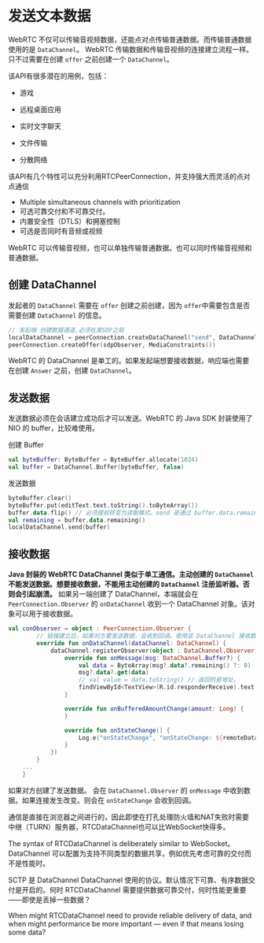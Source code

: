 # 发送文本数据

WebRTC 不仅可以传输音视频数据，还能点对点传输普通数据。而传输普通数据使用的是 `DataChannel`。 WebRTC 传输数据和传输音视频的连接建立流程一样。只不过需要在创建 `offer` 之前创建一个 `DataChannel`。

该API有很多潜在的用例，包括：

- 游戏

- 远程桌面应用

- 实时文字聊天

- 文件传输

- 分散网络

该API有几个特性可以充分利用RTCPeerConnection，并支持强大而灵活的点对点通信

- Multiple simultaneous channels with prioritization
- 可选可靠交付和不可靠交付。
- 内置安全性（DTLS）和拥塞控制
- 可选是否同时有音频或视频





WebRTC 可以传输音视频，也可以单独传输普通数据。也可以同时传输音视频和普通数据。

## 创建 DataChannel

发起者的 `DataChannel` 需要在 `offer` 创建之前创建，因为 `offer`中需要包含是否需要创建 `DataChannel` 的信息。

```kotlin
// 发起端 创建数据通道,必须在发SDP之前
localDataChannel = peerConnection.createDataChannel("send", DataChannel.Init())
peerConnection.createOffer(sdpObserver, MediaConstraints())
```

WebRTC 的 DataChannel 是单工的。如果发起端想要接收数据，响应端也需要在创建 `Answer` 之前，创建 `DataChannel`。

## 发送数据

发送数据必须在会话建立成功后才可以发送。WebRTC 的 Java SDK 封装使用了 NIO 的 buffer，比较难使用。

创建 Buffer

```kotlin
val byteBuffer: ByteBuffer = ByteBuffer.allocate(1024)
val buffer = DataChannel.Buffer(byteBuffer, false)
```

发送数据

```kotlin
byteBuffer.clear()
byteBuffer.put(editText.text.toString().toByteArray())
buffer.data.flip() // 必须提前转变为读取模式。send 是通过 buffer.data.remaining() 获取数据大小的。
val remaining = buffer.data.remaining()
localDataChannel.send(buffer)
```

## 接收数据

**Java 封装的 WebRTC DataChannel 类似于单工通信。主动创建的 `DataChannel` 不能发送数据。想要接收数据，不能用主动创建的 `DataChannel` 注册监听器。否则会引起崩溃。** 如果另一端创建了 DataChannel，本端就会在 `PeerConnection.Observer` 的 `onDataChannel` 收到一个 DataChannel 对象。该对象可以用于接收数据。

```kotlin
val conObserver = object : PeerConnection.Observer {
        // 链接建立后，如果对方要发送数据，会收到回调。使用该 DataChannel 接收数据。
        override fun onDataChannel(dataChannel: DataChannel) {
            dataChannel.registerObserver(object : DataChannel.Observer {
                override fun onMessage(msg: DataChannel.Buffer?) {
                    val data = ByteArray(msg?.data?.remaining() ?: 0)
                    msg?.data?.get(data)
                    // val value = data.toString() // 返回的是地址。
                    findViewById<TextView>(R.id.responderReceive).text = String(data)
                }

                override fun onBufferedAmountChange(amount: Long) {
                }

                override fun onStateChange() {
                    Log.e("onStateChange", "onStateChange: ${remoteDataChannel.state()}")
                }
            })
        }
    ...
    }
```

如果对方创建了发送数据。 会在 `DataChannel.Observer` 的 `onMessage` 中收到数据。如果连接发生改变。则会在 `onStateChange` 会收到回调。

通信是直接在浏览器之间进行的，因此即使在打孔处理防火墙和NAT失败时需要中继（TURN）服务器，RTCDataChannel也可以比WebSocket快得多。

The syntax of RTCDataChannel is deliberately similar to WebSocket。 DataChannel 可以配置为支持不同类型的数据共享，例如优先考虑可靠的交付而不是性能时。

SCTP 是 DataChannel DataChannel 使用的协议。默认情况下可靠、有序数据交付是开启的。何时 RTCDataChannel 需要提供数据可靠交付，何时性能更重要——即使是丢掉一些数据？

When might RTCDataChannel need to provide reliable delivery of data, and when might performance be more important — even if that means losing some data?